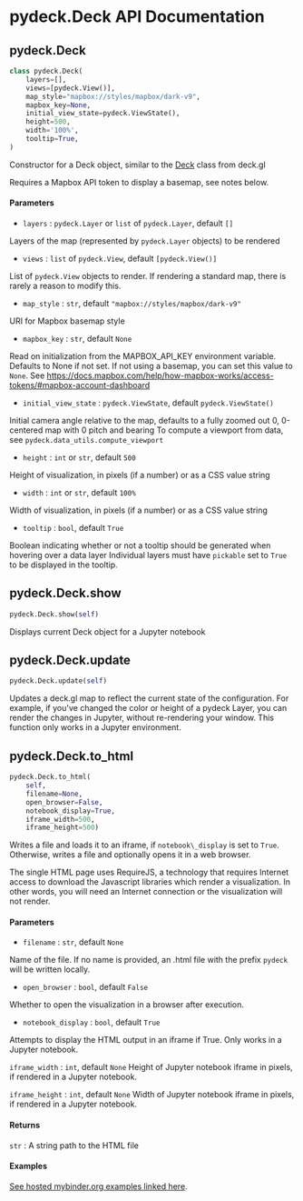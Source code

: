 pydeck.Deck API Documentation
==========

## pydeck.Deck

```python
class pydeck.Deck(
    layers=[],
    views=[pydeck.View()],
    map_style="mapbox://styles/mapbox/dark-v9",
    mapbox_key=None, 
    initial_view_state=pydeck.ViewState(),
    height=500,
    width='100%',
    tooltip=True,
)
```

Constructor for a Deck object, similar to the [Deck](https://deck.gl/#/documentation/deckgl-api-reference/deck) class from deck.gl

Requires a Mapbox API token to display a basemap, see notes below.

#### Parameters

- `layers` : `pydeck.Layer` or `list` of `pydeck.Layer`, default `[]`

Layers of the map (represented by `pydeck.Layer` objects) to be rendered

- `views` : `list` of `pydeck.View`, default `[pydeck.View()]`

List of `pydeck.View` objects to render. If rendering a standard map, there is rarely a reason to modify this.

- `map_style` : `str`, default `"mapbox://styles/mapbox/dark-v9"`

URI for Mapbox basemap style

- `mapbox_key` : `str`, default `None`

Read on initialization from the MAPBOX_API_KEY environment variable. Defaults to None if not set.
If not using a basemap, you can set this value to `None`.
See https://docs.mapbox.com/help/how-mapbox-works/access-tokens/#mapbox-account-dashboard

- `initial_view_state` : `pydeck.ViewState`, default `pydeck.ViewState()`
 
 Initial camera angle relative to the map, defaults to a fully zoomed out 0, 0-centered map with 0 pitch and bearing
 To compute a viewport from data, see `pydeck.data_utils.compute_viewport`
 
- `height` : `int` or `str`, default `500`

Height of visualization, in pixels (if a number) or as a CSS value string

- `width` : `int` or `str`, default `100%`

Width of visualization, in pixels (if a number) or as a CSS value string

- `tooltip` : `bool`, default `True`

Boolean indicating whether or not a tooltip should be generated when hovering over a data layer
Individual layers must have `pickable` set to `True` to be displayed in the tooltip.

## pydeck.Deck.show

```python
pydeck.Deck.show(self)
```

Displays current Deck object for a Jupyter notebook

## pydeck.Deck.update

```python
pydeck.Deck.update(self)
```

Updates a deck.gl map to reflect the current state of the configuration. For example, if you've changed the color or height of a pydeck Layer, you can render the changes in Jupyter, without re-rendering your window. This function only works in a Jupyter environment.

## pydeck.Deck.to\_html

```python
pydeck.Deck.to_html(
    self,
    filename=None,
    open_browser=False,
    notebook_display=True,
    iframe_width=500,
    iframe_height=500)
```

Writes a file and loads it to an iframe, if `notebook\_display` is set to `True`.
Otherwise, writes a file and optionally opens it in a web browser.

The single HTML page uses RequireJS, a technology that requires
Internet access to download the Javascript libraries which render a visualization.
In other words, you will need an Internet connection or the visualization will
not render.

#### Parameters

- `filename` : `str`, default `None`

Name of the file. If no name is provided, an .html file with the prefix `pydeck` will be written locally.

- `open_browser` : `bool`, default `False`

Whether to open the visualization in a browser after execution.

- `notebook_display` : `bool`, default `True`

Attempts to display the HTML output in an iframe if True. Only works in a Jupyter notebook.

`iframe_width` : `int`, default `None`
    Height of Jupyter notebook iframe in pixels, if rendered in a Jupyter notebook.

`iframe_height` : `int`, default `None`
    Width of Jupyter notebook iframe in pixels, if rendered in a Jupyter notebook.

#### Returns

`str` : A string path to the HTML file

#### Examples

[See hosted mybinder.org examples linked here](https://mybinder.org/v2/gh/uber/deck.gl/binder?filepath=examples
).
